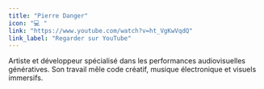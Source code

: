 ```yaml
---
title: "Pierre Danger"
icon: "💻 "
link: "https://www.youtube.com/watch?v=ht_VgKwVqdQ"
link_label: "Regarder sur YouTube"
---
```


Artiste et développeur spécialisé dans les performances audiovisuelles génératives. Son travail mêle code créatif, musique électronique et visuels immersifs.